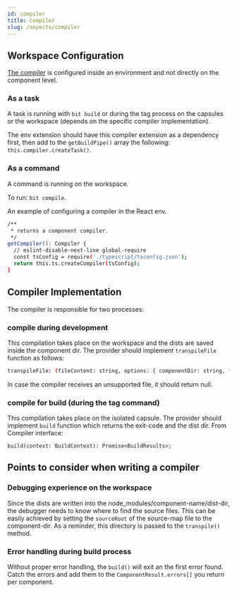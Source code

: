 ```yaml
---
id: compiler
title: Compiler
slug: /aspects/compiler
---
```


## Workspace Configuration

[The compiler](https://bit.dev/teambit/compilation/compiler) is configured inside an environment and not directly on the component level.

### As a task

A task is running with `bit build` or during the tag process on the capsules or the workspace (depends on the specific compiler implementation).

The env extension should have this compiler extension as a dependency first, then add to the `getBuildPipe()` array the following: `this.compiler.createTask()`.

### As a command

A command is running on the workspace.

To run: `bit compile`.

An example of configuring a compiler in the React env.

```bash
/**
 * returns a component compiler.
 */
getCompiler(): Compiler {
  // eslint-disable-next-line global-require
  const tsConfig = require('./typescript/tsconfig.json');
  return this.ts.createCompiler(tsConfig);
}
```

## Compiler Implementation

The compiler is responsible for two processes:

### compile during development

This compilation takes place on the workspace and the dists are saved inside the component dir.
The provider should implement `transpileFile` function as follows:

```bash
transpileFile: (fileContent: string, options: { componentDir: string, filePath: string }) => Array<{ outputText: string, outputPath: string }> | null;
```

In case the compiler receives an unsupported file, it should return null.

### compile for build (during the tag command)

This compilation takes place on the isolated capsule.
The provider should implement `build` function which returns the exit-code and the dist dir.
From Compiler interface:

```
build(context: BuildContext): Promise<BuildResults>;
```

## Points to consider when writing a compiler

### Debugging experience on the workspace

Since the dists are written into the node_modules/component-name/dist-dir, the debugger needs to know where to find the source files. This can be easily achieved by setting the `sourceRoot` of the source-map file to the component-dir. As a reminder, this directory is passed to the `transpile()` method.

### Error handling during build process

Without proper error handling, the `build()` will exit an the first error found. Catch the errors and add them to the `ComponentResult.errors[]` you return per component.
